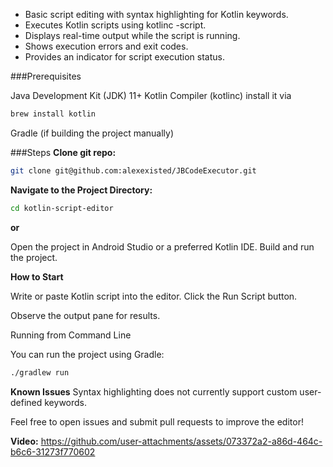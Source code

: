 

- Basic script editing with syntax highlighting for Kotlin keywords.
- Executes Kotlin scripts using kotlinc -script.
- Displays real-time output while the script is running.
- Shows execution errors and exit codes.
- Provides an indicator for script execution status.

###Prerequisites

Java Development Kit (JDK) 11+
Kotlin Compiler (kotlinc)
install it via 
~~~bash
brew install kotlin
~~~
Gradle (if building the project manually)

###Steps
**Clone git repo:**
~~~bash
git clone git@github.com:alexexisted/JBCodeExecutor.git
~~~

**Navigate to the Project Directory:**
~~~bash
cd kotlin-script-editor
~~~

**or**

Open the project in Android Studio or a preferred Kotlin IDE.
Build and run the project.

**How to Start**

Write or paste Kotlin script into the editor.
Click the Run Script button.

Observe the output pane for results.

Running from Command Line


You can run the project using Gradle:
~~~bash
./gradlew run
~~~~

**Known Issues**
Syntax highlighting does not currently support custom user-defined keywords.

Feel free to open issues and submit pull requests to improve the editor!

**Video:**
https://github.com/user-attachments/assets/073372a2-a86d-464c-b6c6-31273f770602

